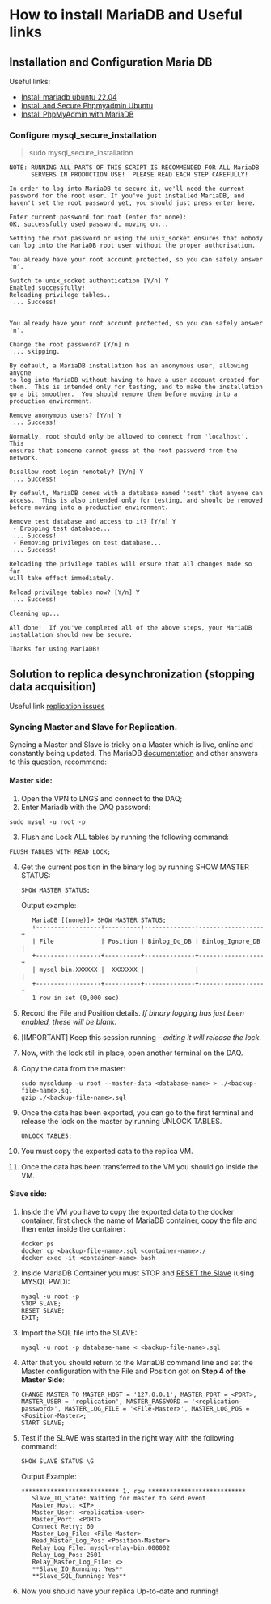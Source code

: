 # How to install MariaDB and Useful links

## Installation and Configuration Maria DB

Useful links:
- [Install mariadb ubuntu 22.04](https://www.digitalocean.com/community/tutorials/how-to-install-mariadb-on-ubuntu-22-04)
- [Install and Secure Phpmyadmin Ubuntu](https://www.digitalocean.com/community/tutorials/how-to-install-and-secure-phpmyadmin-on-ubuntu-20-04)
- [Install PhpMyAdmin with MariaDB](https://www.server-world.info/en/note?os=Ubuntu_22.04&p=mariadb&f=6)

### Configure mysql_secure_installation

> sudo mysql_secure_installation

```
NOTE: RUNNING ALL PARTS OF THIS SCRIPT IS RECOMMENDED FOR ALL MariaDB
      SERVERS IN PRODUCTION USE!  PLEASE READ EACH STEP CAREFULLY!

In order to log into MariaDB to secure it, we'll need the current
password for the root user. If you've just installed MariaDB, and
haven't set the root password yet, you should just press enter here.

Enter current password for root (enter for none): 
OK, successfully used password, moving on...

Setting the root password or using the unix_socket ensures that nobody
can log into the MariaDB root user without the proper authorisation.

You already have your root account protected, so you can safely answer 'n'.

Switch to unix_socket authentication [Y/n] Y
Enabled successfully!
Reloading privilege tables..
 ... Success!


You already have your root account protected, so you can safely answer 'n'.

Change the root password? [Y/n] n
 ... skipping.

By default, a MariaDB installation has an anonymous user, allowing anyone
to log into MariaDB without having to have a user account created for
them.  This is intended only for testing, and to make the installation
go a bit smoother.  You should remove them before moving into a
production environment.

Remove anonymous users? [Y/n] Y
 ... Success!

Normally, root should only be allowed to connect from 'localhost'.  This
ensures that someone cannot guess at the root password from the network.

Disallow root login remotely? [Y/n] Y
 ... Success!

By default, MariaDB comes with a database named 'test' that anyone can
access.  This is also intended only for testing, and should be removed
before moving into a production environment.

Remove test database and access to it? [Y/n] Y
 - Dropping test database...
 ... Success!
 - Removing privileges on test database...
 ... Success!

Reloading the privilege tables will ensure that all changes made so far
will take effect immediately.

Reload privilege tables now? [Y/n] Y
 ... Success!

Cleaning up...

All done!  If you've completed all of the above steps, your MariaDB
installation should now be secure.

Thanks for using MariaDB!
```


## Solution to replica desynchronization (stopping data acquisition)

Useful link [replication issues](https://dba.stackexchange.com/questions/214102/mysql-replication-issues-duplicate-primary-key-error-and-problems-reading-rel)

### Syncing Master and Slave for Replication.

Syncing a Master and Slave is tricky on a Master which is live, online and constantly being updated.
The MariaDB [documentation](https://mariadb.com/kb/en/library/setting-up-replication/) and other answers to this question, recommend:

#### Master side: 
1. Open the VPN to LNGS and connect to the DAQ;
2. Enter Mariadb with the DAQ password:
  ```
  sudo mysql -u root -p
  ```
3. Flush and Lock ALL tables by running the following command:
  ```
  FLUSH TABLES WITH READ LOCK;
  ```
4. Get the current position in the binary log by running SHOW MASTER STATUS:
   ```
   SHOW MASTER STATUS;
   ```
   Output example:
   ```
      MariaDB [(none)]> SHOW MASTER STATUS;
      +------------------+----------+--------------+------------------+
      | File             | Position | Binlog_Do_DB | Binlog_Ignore_DB |
      +------------------+----------+--------------+------------------+
      | mysql-bin.XXXXXX |  XXXXXXX |              |                  |
      +------------------+----------+--------------+------------------+
      1 row in set (0,000 sec)
   ```
   
6. Record the File and Position details. *If binary logging has just been enabled, these will be blank.*

7. [IMPORTANT] Keep this session running - *exiting it will release the lock*.

8. Now, with the lock still in place, open another terminal on the DAQ.
9. Copy the data from the master:
   ```
   sudo mysqldump -u root --master-data <database-name> > ./<backup-file-name>.sql
   gzip ./<backup-file-name>.sql
   ```
10. Once the data has been exported, you can go to the first terminal and release the lock on the master by running UNLOCK TABLES.
    ```
    UNLOCK TABLES;
    ```
12. You must copy the exported data to the replica VM.
13. Once the data has been transferred to the VM you should go inside the VM.
    
#### Slave side:

1. Inside the VM you have to copy the exported data to the docker container, first check the name of MariaDB container, copy the file and then enter inside the container:
    ```
    docker ps
    docker cp <backup-file-name>.sql <container-name>:/
    docker exec -it <container-name> bash
    ```
2. Inside MariaDB Container you must STOP and [RESET the Slave](https://dev.mysql.com/doc/refman/5.5/en/reset-slave.html) (using MYSQL PWD):
    ```
    mysql -u root -p 
    STOP SLAVE;
    RESET SLAVE;
    EXIT;
    ```

3. Import the SQL file into the SLAVE:
   ```
   mysql -u root -p database-name < <backup-file-name>.sql
   ```
5. After that you should return to the MariaDB command line and set the Master configuration with the File and Position got on **Step 4 of the Master Side**:
   ```
   CHANGE MASTER TO MASTER_HOST = '127.0.0.1', MASTER_PORT = <PORT>, MASTER_USER = 'replication', MASTER_PASSWORD = '<replication-password>', MASTER_LOG_FILE = '<File-Master>', MASTER_LOG_POS = <Position-Master>;
   START SLAVE;   
   ```
6. Test if the SLAVE was started in the right way with the following command:
   ```
   SHOW SLAVE STATUS \G
   ```
   Output Example:
   ```
   *************************** 1. row ***************************
      Slave_IO_State: Waiting for master to send event
      Master_Host: <IP>
      Master_User: <replication-user>
      Master_Port: <PORT>
      Connect_Retry: 60
      Master_Log_File: <File-Master>
      Read_Master_Log_Pos: <Position-Master>
      Relay_Log_File: mysql-relay-bin.000002
      Relay_Log_Pos: 2601
      Relay_Master_Log_File: <>
      **Slave_IO_Running: Yes**
      **Slave_SQL_Running: Yes**
   ```
   
8. Now you should have your replica Up-to-date and running!


